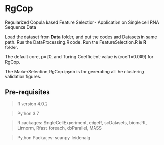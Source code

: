 # RgCop
Regularized Copula based Feature Selection- Application on Single cell RNA Sequence Data


Load the dataset from **Data** folder, and put the codes and Datasets in same path.
Run the DataProcessing.R code. 
Run the FeatureSelection.R in **R** folder. 

The default core, p=20, and Tuning Coefficient-value is (coeff=0.009) for RgCop. 

The MarkerSelection_RgCop.ipynb is for generating all the clustering validation figures.

## Pre-requisites

> R version  4.0.2

> Python 3.7

> R packages: SingleCellExperiment, edgeR, scDatasets, biomaRt, Linnorm, Rfast, foreach, doParallel, MASS

> Python Packages: scanpy, leidenalg



